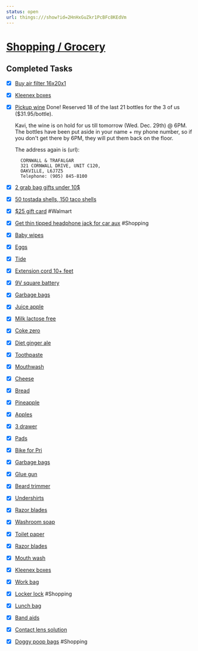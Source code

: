 ```yaml
---
status: open
url: things:///show?id=2HnHxGuZkr1PcBFc8KEdVm
---
```


# [Shopping / Grocery](things:///show?id=2HnHxGuZkr1PcBFc8KEdVm)

## Completed Tasks

- [x] [Buy air filter 16x20x1](things:///show?id=2sx7zzNDfN2JgG3MpqLnMu)
- [x] [Kleenex boxes](things:///show?id=LKnn1t3zBFF2eTBidsxM6T)
- [x] [Pickup wine](things:///show?id=JLYvYUxLc7NBjW5VZjEvmK)
	Done! Reserved 18 of the last 21 bottles for the 3 of us ($31.95/bottle). 
	
	Kavi, the wine is on hold for us till tomorrow (Wed. Dec. 29th) @ 6PM. The bottles have been put aside in your name + my phone number, so if you don't get there by 6PM, they will put them back on the floor.
	
	The address again is (url):
	
		CORNWALL & TRAFALGAR 
		321 CORNWALL DRIVE, UNIT C120,
		OAKVILLE, L6J7Z5
		Telephone: (905) 845-8100
- [x] [2 grab bag gifts under 10$](things:///show?id=QuYn62M93moS9htKmYG1Qp)
- [x] [50 tostada shells, 150 taco shells](things:///show?id=TmeoETZTSj2ybkF8n26LFz)
- [x] [$25 gift card](things:///show?id=HPgFaWjfLXfHv42nYfMV9G) #Walmart
- [x] [Get thin tipped headphone jack for car aux](things:///show?id=NCgsPZC2yrUc3ABaktf2Rq) #Shopping
- [x] [Baby wipes](things:///show?id=ULeeGmSjfhsRTGKv4hGUaN)
- [x] [Eggs](things:///show?id=JhcUoBPRkzb5eo3BtjtGgr)
- [x] [Tide](things:///show?id=TGeLHwxrqSHhBDUVNwuRxF)
- [x] [Extension cord 10+ feet](things:///show?id=CCMoWst5PCT5q7QFZiVMHu)
- [x] [9V square battery](things:///show?id=YURpzzjvQ9rdcAgFus7XuJ)
- [x] [Garbage bags](things:///show?id=SAdxnC6eBskJykFpekMExg)
- [x] [Juice apple](things:///show?id=DHrfRqb4Lz5gudJ4TjsE6L)
- [x] [Milk lactose free](things:///show?id=Lc3owhhz92WPwKTAkgqdCY)
- [x] [Coke zero](things:///show?id=8U7yefrgKKrDfG7hE5Cv2L)
- [x] [Diet ginger ale](things:///show?id=5Dn2LqcJmadQYEXXmEwTPC)
- [x] [Toothpaste](things:///show?id=JsRwZ2kGjj46xmA6tDRcXr)
- [x] [Mouthwash ](things:///show?id=YMQRRLim64tDJJnuayapCd)
- [x] [Cheese](things:///show?id=SLUMgXThrSVr4KhcvFWjyW)
- [x] [Bread](things:///show?id=7pu8CQyc4aEuDn8MkxiPVV)
- [x] [Pineapple](things:///show?id=KmGBH3T3Pfmmkp5FcR1hYB)
- [x] [Apples](things:///show?id=TRU6TUqAiXK9YeHBtWdbjf)
- [x] [3 drawer](things:///show?id=QMe47rgqVB79eg2yF1DyHK)
- [x] [Pads](things:///show?id=RsTvhDBNR6nsxRrxPmqQD3)
- [x] [Bike for Pri](things:///show?id=7ubHazMFm8v7JzCJH8vNqN)
- [x] [Garbage bags](things:///show?id=ScfN3coe6EFVmrjEzqqRC6)
- [x] [Glue gun](things:///show?id=VgeEtnXntkmaMWmvfCrHqB)
- [x] [Beard trimmer](things:///show?id=FJVPo58qHfVNjX8Vf1gT88)
- [x] [Undershirts](things:///show?id=Czg3meCwBqsGB5NAhHTzKg)
- [x] [Razor blades](things:///show?id=JGB3o49HHfwfktcGMCdXvr)
- [x] [Washroom soap](things:///show?id=N9RgkoAoBnDRyBYr1omdVm)
- [x] [Toilet paper](things:///show?id=VQ8L2dA652E1r8RBGHbMrW)
- [x] [Razor blades](things:///show?id=DhypMzuJ6wxp43juvuYJB2)
- [x] [Mouth wash ](things:///show?id=2DqGAtKzZTiqjEUpkqTA5B)
- [x] [Kleenex boxes ](things:///show?id=8qCvJCAYwE1MLbfJA8ajSu)
- [x] [Work bag](things:///show?id=Muu8Fb3D9TGnwN6CZqvUUw)
- [x] [Locker lock](things:///show?id=QWJbji2GwHgMpVirAQkCNV) #Shopping
- [x] [Lunch bag](things:///show?id=HXkzJJU4nQX2UsGGZXmMoG)
- [x] [Band aids](things:///show?id=BUfrz7paRxQ7UX9bLbVQ8p)
- [x] [Contact lens solution](things:///show?id=UzP7iSQMfcMAXbxFeYsPdP)
- [x] [Doggy poop bags](things:///show?id=8M7DoqYw8ygaDFsT5fjs5c) #Shopping